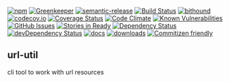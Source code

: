 [![npm](https://img.shields.io/npm/v/url-util.svg)](https://www.npmjs.com/package/url-util)
[![Greenkeeper](https://badges.greenkeeper.io/arlac77/url-util.svg)](https://greenkeeper.io/)
[![semantic-release](https://img.shields.io/badge/%20%20%F0%9F%93%A6%F0%9F%9A%80-semantic--release-e10079.svg)](https://github.com/arlac77/url-util)
[![Build Status](https://secure.travis-ci.org/arlac77/url-util.png)](http://travis-ci.org/arlac77/url-util)
[![bithound](https://www.bithound.io/github/arlac77/url-util/badges/score.svg)](https://www.bithound.io/github/arlac77/url-util)
[![codecov.io](http://codecov.io/github/arlac77/url-util/coverage.svg?branch=master)](http://codecov.io/github/arlac77/url-util?branch=master)
[![Coverage Status](https://coveralls.io/repos/arlac77/url-util/badge.svg)](https://coveralls.io/r/arlac77/url-util)
[![Code Climate](https://codeclimate.com/github/arlac77/url-util/badges/gpa.svg)](https://codeclimate.com/github/arlac77/url-util)
[![Known Vulnerabilities](https://snyk.io/test/github/arlac77/url-util/badge.svg)](https://snyk.io/test/github/arlac77/url-util)
[![GitHub Issues](https://img.shields.io/github/issues/arlac77/url-util.svg?style=flat-square)](https://github.com/arlac77/url-util/issues)
[![Stories in Ready](https://badge.waffle.io/arlac77/url-util.svg?label=ready&title=Ready)](http://waffle.io/arlac77/url-util)
[![Dependency Status](https://david-dm.org/arlac77/url-util.svg)](https://david-dm.org/arlac77/url-util)
[![devDependency Status](https://david-dm.org/arlac77/url-util/dev-status.svg)](https://david-dm.org/arlac77/url-util#info=devDependencies)
[![docs](http://inch-ci.org/github/arlac77/url-util.svg?branch=master)](http://inch-ci.org/github/arlac77/url-util)
[![downloads](http://img.shields.io/npm/dm/url-util.svg?style=flat-square)](https://npmjs.org/package/url-util)
[![Commitizen friendly](https://img.shields.io/badge/commitizen-friendly-brightgreen.svg)](http://commitizen.github.io/cz-cli/)

url-util
-------------------
cli tool to work with url resources
